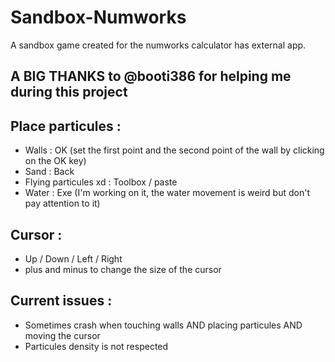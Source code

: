 # Sandbox-Numworks
A sandbox game created for the numworks calculator has external app.

## A BIG THANKS to @booti386 for helping me during this project

## Place particules :
- Walls : OK (set the first point and the second point of the wall by clicking on the OK key)
- Sand : Back
- Flying particules xd : Toolbox / paste
- Water : Exe (I'm working on it, the water movement is weird but don't pay attention to it)

## Cursor :
- Up / Down / Left / Right
- plus and minus to change the size of the cursor

## Current issues :
- Sometimes crash when touching walls AND placing particules AND moving the cursor
- Particules density is not respected

